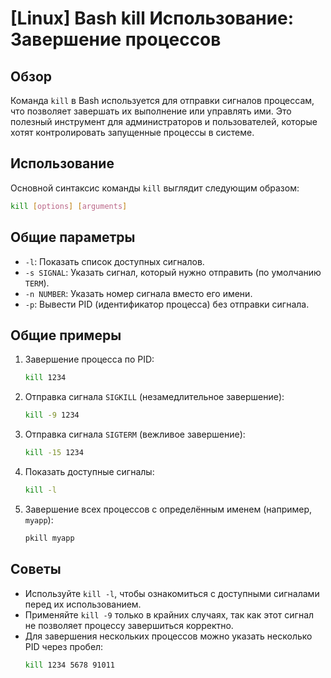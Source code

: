 # [Linux] Bash kill Использование: Завершение процессов

## Обзор
Команда `kill` в Bash используется для отправки сигналов процессам, что позволяет завершать их выполнение или управлять ими. Это полезный инструмент для администраторов и пользователей, которые хотят контролировать запущенные процессы в системе.

## Использование
Основной синтаксис команды `kill` выглядит следующим образом:

```bash
kill [options] [arguments]
```

## Общие параметры
- `-l`: Показать список доступных сигналов.
- `-s SIGNAL`: Указать сигнал, который нужно отправить (по умолчанию `TERM`).
- `-n NUMBER`: Указать номер сигнала вместо его имени.
- `-p`: Вывести PID (идентификатор процесса) без отправки сигнала.

## Общие примеры
1. Завершение процесса по PID:
   ```bash
   kill 1234
   ```

2. Отправка сигнала `SIGKILL` (незамедлительное завершение):
   ```bash
   kill -9 1234
   ```

3. Отправка сигнала `SIGTERM` (вежливое завершение):
   ```bash
   kill -15 1234
   ```

4. Показать доступные сигналы:
   ```bash
   kill -l
   ```

5. Завершение всех процессов с определённым именем (например, `myapp`):
   ```bash
   pkill myapp
   ```

## Советы
- Используйте `kill -l`, чтобы ознакомиться с доступными сигналами перед их использованием.
- Применяйте `kill -9` только в крайних случаях, так как этот сигнал не позволяет процессу завершиться корректно.
- Для завершения нескольких процессов можно указать несколько PID через пробел:
  ```bash
  kill 1234 5678 91011
  ```